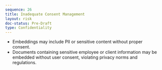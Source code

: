 ```yaml
---
sequence: 26
title: Inadequate Consent Management
layout: risk
doc-status: Pre-Draft
type: Confidentiality
---
```


- Embeddings may include PII or sensitive content without proper consent.
- Documents containing sensitive employee or client information may be embedded without user consent, violating privacy norms and regulations.
